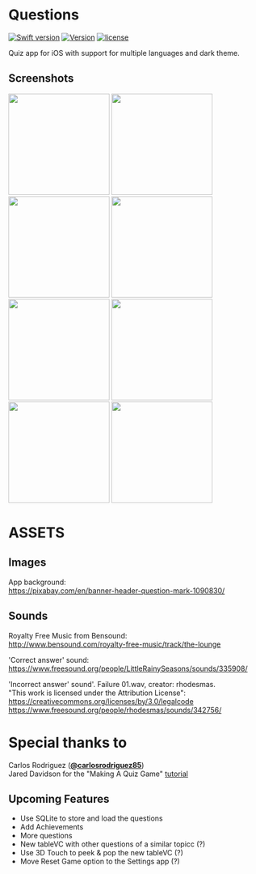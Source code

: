 # Questions
[![Swift version](https://img.shields.io/badge/Swift-3-orange.svg)](https://swift.org/download)
[![Version](https://img.shields.io/badge/version-v1.7.1--beta-green.svg)](https://github.com/illescasDaniel/Questions/releases)
[![license](https://img.shields.io/github/license/mashape/apistatus.svg?maxAge=2592000)](https://github.com/illescasDaniel/Questions/blob/master/LICENCE)  

Quiz app for iOS with support for multiple languages and dark theme. 

Screenshots
-------
<img src="http://i.imgur.com/A0BfRJJ.png" width="200">
<img src="http://i.imgur.com/IBGGrWq.png" width="200">
<img src="http://i.imgur.com/cJQWUWv.png" width="200">
<img src="http://i.imgur.com/7EvP14Y.png" width="200">  
<img src="http://i.imgur.com/LN9gfwO.png" width="200">
<img src="http://i.imgur.com/CPI78bx.png" width="200">
<img src="http://i.imgur.com/y4WNACN.png" width="200">
<img src="http://i.imgur.com/SXT44F6.png" width="200">    

# ASSETS #

Images
-------
App background:  
https://pixabay.com/en/banner-header-question-mark-1090830/

Sounds
-------
Royalty Free Music from Bensound:  
http://www.bensound.com/royalty-free-music/track/the-lounge

'Correct answer' sound:  
https://www.freesound.org/people/LittleRainySeasons/sounds/335908/

'Incorrect answer' sound'. Failure 01.wav, creator: rhodesmas.   
"This work is licensed under the Attribution License":  
https://creativecommons.org/licenses/by/3.0/legalcode  
https://www.freesound.org/people/rhodesmas/sounds/342756/

# Special thanks to #

Carlos Rodriguez ([**@carlosrodriguez85**](https://github.com/carlosrodriguez85))  
Jared Davidson for the "Making A Quiz Game" [tutorial](https://www.youtube.com/watch?v=dyxqsfrCaeM)  

Upcoming Features
-----------------
- Use SQLite to store and load the questions
- Add Achievements
- More questions
- New tableVC with other questions of a similar topicc (?)
- Use 3D Touch to peek & pop the new tableVC (?)
- Move Reset Game option to the Settings app (?)
